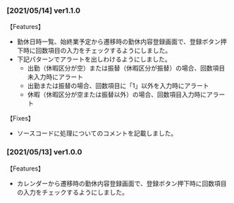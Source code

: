 ### [2021/05/14] ver1.1.0
【Features】  
- 勤休日時一覧、始終業予定から遷移時の勤休内容登録画面で、登録ボタン押下時に回数項目の入力をチェックするようにしました。
- 下記パターンでアラートを出しわけるようにしました。
  - 出勤（休暇区分が空）または振替（休暇区分が振替）の場合、回数項目未入力時にアラート
  - 出勤または振替の場合、回数項目に「1」以外を入力時にアラート
  - 休暇（休暇区分が空または振替以外）の場合、回数項目入力時にアラート

【Fixes】  
- ソースコードに処理についてのコメントを記載しました。

### [2021/05/13] ver1.0.0
【Features】  
- カレンダーから遷移時の勤休内容登録画面で、登録ボタン押下時に回数項目の入力をチェックするようにしました。